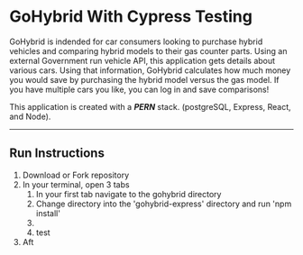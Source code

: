 # GoHybrid With Cypress Testing

GoHybrid is indended for car consumers looking to purchase hybrid vehicles and comparing hybrid models to their gas counter parts. Using an external Government run vehicle API, this application gets details about various cars. Using that information, GoHybrid calculates how much money you would save by purchasing the hybrid model versus the gas model. If you have multiple cars you like, you can log in and save comparisons!

This application is created with a ***PERN*** stack. (postgreSQL, Express, React, and Node).

---

## **Run Instructions**

1. Download or Fork repository
1. In your terminal, open 3 tabs
   1. In your first tab navigate to the gohybrid directory
   1. Change directory into the 'gohybrid-express' directory and run 'npm install'
   1. 
   1. test
1. Aft
